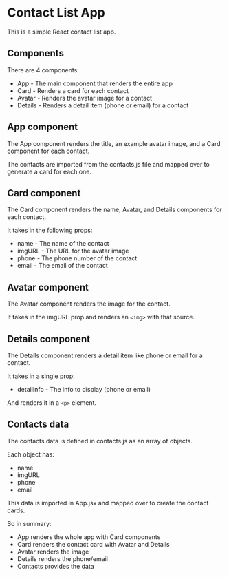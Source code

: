 # Contact List App

This is a simple React contact list app. 

## Components

There are 4 components:

- App - The main component that renders the entire app
- Card - Renders a card for each contact
- Avatar - Renders the avatar image for a contact
- Details - Renders a detail item (phone or email) for a contact

## App component

The App component renders the title, an example avatar image, and a Card component for each contact.

The contacts are imported from the contacts.js file and mapped over to generate a card for each one.

## Card component

The Card component renders the name, Avatar, and Details components for each contact.

It takes in the following props:

- name - The name of the contact
- imgURL - The URL for the avatar image
- phone - The phone number of the contact
- email - The email of the contact

## Avatar component

The Avatar component renders the image for the contact.

It takes in the imgURL prop and renders an `<img>` with that source.

## Details component

The Details component renders a detail item like phone or email for a contact.

It takes in a single prop:

- detailInfo - The info to display (phone or email)

And renders it in a `<p>` element.

## Contacts data

The contacts data is defined in contacts.js as an array of objects. 

Each object has:

- name 
- imgURL
- phone
- email

This data is imported in App.jsx and mapped over to create the contact cards.

So in summary:

- App renders the whole app with Card components 
- Card renders the contact card with Avatar and Details
- Avatar renders the image 
- Details renders the phone/email
- Contacts provides the data